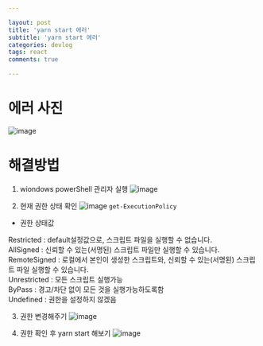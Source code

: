 ```yaml
---

layout: post
title: 'yarn start 에러'
subtitle: 'yarn start 에러'
categories: devlog
tags: react
comments: true

---
```


# 에러 사진
![image](https://user-images.githubusercontent.com/60701130/164644269-7180bc4c-ed32-437b-b2c7-26754c3ed47d.png)

# 해결방법

1. wiondows powerShell 관리자 실행
![image](https://user-images.githubusercontent.com/60701130/164644589-b403d67a-4030-49f3-8a79-cbe1d8291573.png)

2. 현재 권한 상태 확인
![image](https://user-images.githubusercontent.com/60701130/164644769-e17d5a3e-7a99-4288-b288-b07570d5d345.png)
`get-ExecutionPolicy`

- 권한 상태값 

 Restricted : default설정값으로, 스크립트 파일을 실행할 수 없습니다.  
 AllSigned : 신뢰할 수 있는(서명된) 스크립트 파일만 실행할 수 있습니다.  
 RemoteSigned : 로컬에서 본인이 생성한 스크립트와, 신뢰할 수 있는(서명된) 스크립트 파일 실행할 수 있습니다.  
 Unrestricted : 모든 스크립트 실행가능  
 ByPass : 경고/차단 없이 모든 것을 실행가능하도록함  
 Undefined : 권한을 설정하지 않겠음  

3. 권한 변경해주기
![image](https://user-images.githubusercontent.com/60701130/164645212-d7d7484c-f309-49b9-b785-e0d660ec7038.png)

4. 권한 확인 후 yarn start 해보기
![image](https://user-images.githubusercontent.com/60701130/164645474-a2ce5447-c5ee-42f6-8a91-fb6dc3663e42.png)

